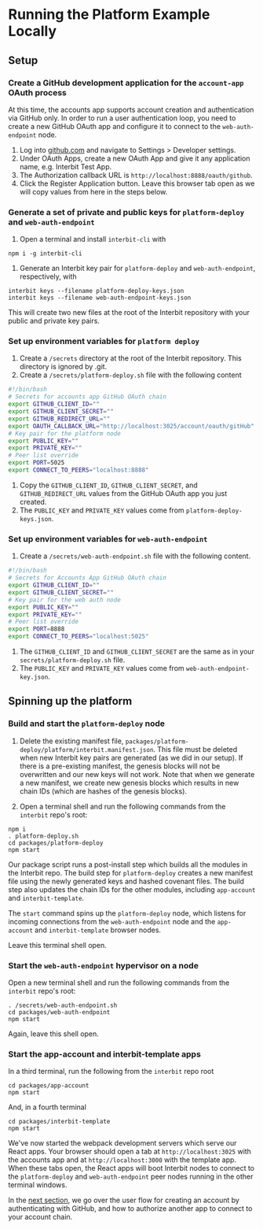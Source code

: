 # Running the Platform Example Locally

## Setup

### Create a GitHub development application for the `account-app` OAuth process

At this time, the accounts app supports account creation and authentication 
via GitHub only. In order to run a user authentication loop, you need to 
create a new GitHub OAuth app and configure it to connect to the 
`web-auth-endpoint` node.

1. Log into [github.com](https://github.com) and navigate to Settings > 
Developer settings. 
1. Under OAuth Apps, create a new OAuth App and give it any application name, 
e.g. Interbit Test App.
1. The Authorization callback URL is `http://localhost:8888/oauth/github`.
1. Click the Register Application button. Leave this browser tab open as we 
will copy values from here in the steps below.

### Generate a set of private and public keys for `platform-deploy` and `web-auth-endpoint`

1. Open a terminal and install `interbit-cli` with
```
npm i -g interbit-cli
```
1. Generate an Interbit key pair for `platform-deploy` and `web-auth-endpoint`, 
respectively, with
```
interbit keys --filename platform-deploy-keys.json
interbit keys --filename web-auth-endpoint-keys.json
```
This will create two new files at the root of the Interbit repository with 
your public and private key pairs. 

### Set up environment variables for `platform deploy`

1. Create a `/secrets` directory at the root of the Interbit repository. This 
directory is ignored by .git. 
1. Create a `/secrets/platform-deploy.sh` file with the following content
```bash
#!/bin/bash
# Secrets for accounts app GitHub OAuth chain
export GITHUB_CLIENT_ID=""
export GITHUB_CLIENT_SECRET=""
export GITHUB_REDIRECT_URL=""
export OAUTH_CALLBACK_URL="http://localhost:3025/account/oauth/gitHub"
# Key pair for the platform node
export PUBLIC_KEY=""
export PRIVATE_KEY=""
# Peer list override
export PORT=5025
export CONNECT_TO_PEERS="localhost:8888"
```
1. Copy the `GITHUB_CLIENT_ID`, `GITHUB_CLIENT_SECRET`, and 
`GITHUB_REDIRECT_URL` 
values from the GitHub OAuth app you just created. 
1. The `PUBLIC_KEY` and `PRIVATE_KEY` values come from 
`platform-deploy-keys.json`. 

### Set up environment variables for `web-auth-endpoint`

1. Create a `/secrets/web-auth-endpoint.sh` file with the following content. 
```bash
#!/bin/bash
# Secrets for Accounts App GitHub OAuth chain
export GITHUB_CLIENT_ID=""
export GITHUB_CLIENT_SECRET=""
# Key pair for the web auth node
export PUBLIC_KEY=""
export PRIVATE_KEY=""
# Peer list override
export PORT=8888
export CONNECT_TO_PEERS="localhost:5025"
```
1. The `GITHUB_CLIENT_ID` and `GITHUB_CLIENT_SECRET` are the same as in your 
`secrets/platform-deploy.sh` file.
1. The `PUBLIC_KEY` and `PRIVATE_KEY` values come from 
`web-auth-endpoint-key.json`.

## Spinning up the platform 

### Build and start the `platform-deploy` node

1. Delete the existing manifest file, 
`packages/platform-deploy/platform/interbit.manifest.json`. This file must be 
deleted when new Interbit key pairs are generated (as we did in our setup). If 
there is a pre-existing manifest, the genesis blocks will not be overwritten 
and our new keys will not work. Note that when we generate a new manifest, we 
create new genesis blocks which results in new chain IDs (which are hashes of 
the genesis blocks). 

1. Open a terminal shell and run the following commands from the `interbit`
repo's root:
```
npm i
. platform-deploy.sh
cd packages/platform-deploy
npm start
```

Our package script runs a post-install step which builds all the modules in 
the Interbit repo. The build step for `platform-deploy` creates a new manifest 
file using the newly generated keys and hashed covenant files. The build step 
also updates the chain IDs for the other modules, including `app-account` and 
`interbit-template`. 

The `start` command spins up the `platform-deploy` node, which listens for 
incoming connections from the `web-auth-endpoint` node and the 
`app-account` and `interbit-template` browser nodes. 

Leave this terminal shell open. 

### Start the `web-auth-endpoint` hypervisor on a node

Open a new terminal shell and run the following commands from the `interbit` 
repo's root: 
```
. /secrets/web-auth-endpoint.sh
cd packages/web-auth-endpoint
npm start
```
Again, leave this shell open. 

### Start the app-account and interbit-template apps

In a third terminal, run the following from the `interbit` repo root
```
cd packages/app-account
npm start
```

And, in a fourth terminal 
```
cd packages/interbit-template
npm start
```

We've now started the webpack development servers which serve our React apps. 
Your browser should open a tab at `http://localhost:3025` with the accounts 
app and at `http://localhost:3000` with the template app. When these tabs
open, the React apps will boot Interbit nodes to connect to the 
`platform-deploy` and `web-auth-endpoint` peer nodes running in the other 
terminal windows. 

In the [next section](user-walk-through.md),  we go over the user flow for 
creating an account by authenticating with GitHub, and how to authorize 
another app to connect to your account chain.
